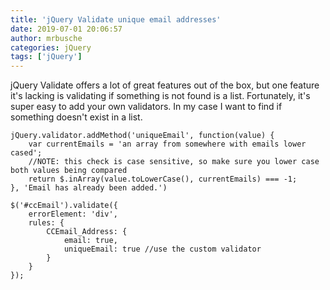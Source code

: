 ```yaml
---
title: 'jQuery Validate unique email addresses'
date: 2019-07-01 20:06:57
author: mrbusche
categories: jQuery
tags: ['jQuery']
---
```


jQuery Validate offers a lot of great features out of the box, but one feature it's lacking is validating if something is not found is a list. Fortunately, it's super easy to add your own validators. In my case I want to find if something doesn't exist in a list.

    jQuery.validator.addMethod('uniqueEmail', function(value) {
        var currentEmails = 'an array from somewhere with emails lower cased';
        //NOTE: this check is case sensitive, so make sure you lower case both values being compared
        return $.inArray(value.toLowerCase(), currentEmails) === -1;
    }, 'Email has already been added.')

    $('#ccEmail').validate({
        errorElement: 'div',
        rules: {
            CCEmail_Address: {
                email: true,
                uniqueEmail: true //use the custom validator
            }
        }
    });
